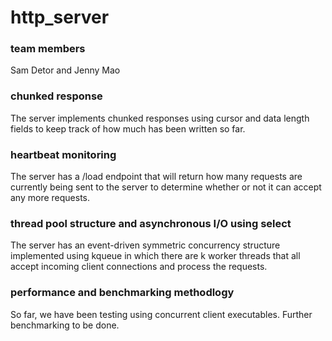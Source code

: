 # http_server

### team members
Sam Detor and Jenny Mao

### chunked response 
The server implements chunked responses using cursor and data length fields to keep track of how much has been written so far. 

### heartbeat monitoring 
The server has a /load endpoint that will return how many requests are currently being sent to the server to determine whether or not it can accept any more requests. 

### thread pool structure and asynchronous I/O using select 
The server has an event-driven symmetric concurrency structure implemented using kqueue in which there are k worker threads that all accept incoming client connections and process the requests.

### performance and benchmarking methodlogy 
So far, we have been testing using concurrent client executables. Further benchmarking to be done. 
